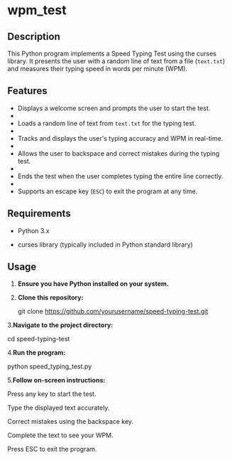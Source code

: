 # wpm_test

## Description

This Python program implements a Speed Typing Test using the curses library. It presents the user with a random line of text from a file (`text.txt`) and measures their typing speed in words per minute (WPM).

## Features

- Displays a welcome screen and prompts the user to start the test.
- 
- Loads a random line of text from `text.txt` for the typing test.
- 
- Tracks and displays the user's typing accuracy and WPM in real-time.
- 
- Allows the user to backspace and correct mistakes during the typing test.
- 
- Ends the test when the user completes typing the entire line correctly.
- 
- Supports an escape key (`ESC`) to exit the program at any time.

## Requirements

- Python 3.x

- curses library (typically included in Python standard library)

## Usage

1. **Ensure you have Python installed on your system.**
   
2. **Clone this repository:**
   
    git clone https://github.com/yourusername/speed-typing-test.git
   
3.**Navigate to the project directory:**

cd speed-typing-test

4.**Run the program:**

python speed_typing_test.py

5.**Follow on-screen instructions:**

Press any key to start the test.

Type the displayed text accurately.

Correct mistakes using the backspace key.

Complete the text to see your WPM.

Press ESC to exit the program.

